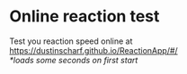 # Online reaction test

Test you reaction speed online at https://dustinscharf.github.io/ReactionApp/#/  
_*loads some seconds on first start_
